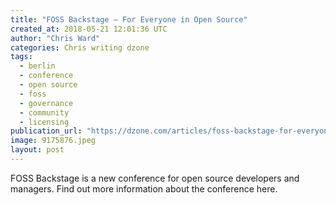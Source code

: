 ```yaml
---
title: "FOSS Backstage – For Everyone in Open Source"
created_at: 2018-05-21 12:01:36 UTC
author: "Chris Ward"
categories: Chris writing dzone
tags: 
  - berlin
  - conference
  - open source
  - foss
  - governance
  - community
  - licensing
publication_url: "https://dzone.com/articles/foss-backstage-for-everyone-in-open-source"
image: 9175876.jpeg
layout: post
---
```

FOSS Backstage is a new conference for open source developers and managers. Find out more information about the conference here.


